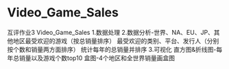 # Video_Game_Sales
互评作业3
Video_Game_Sales
1.数据处理
2.数据分析-世界、NA、EU、JP、其他地区最受欢迎的游戏（按总销量排序）
          最受欢迎的类别、平台、发行人（分别按个数和销量两方面排序）
		  统计每年的总销量并排序
3.可视化
  直方图&折线图-每年总销量以及游戏个数top10
  盒图-4个地区和全世界销量画盒图